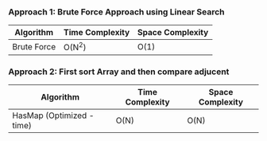### Approach 1: Brute Force Approach using Linear Search


| Algorithm              | Time Complexity   | Space Complexity  |
|----------------------- | ----------------- | ----------------- |
| Brute Force            | O(N<sup>2</sup>)  | O(1)              |

### Approach 2:  First sort Array and then compare adjucent


| Algorithm                       | Time Complexity   | Space Complexity  |
|-------------------------------- | ----------------- | ----------------- |
| HasMap (Optimized - time)       | O(N)              | O(N)              |